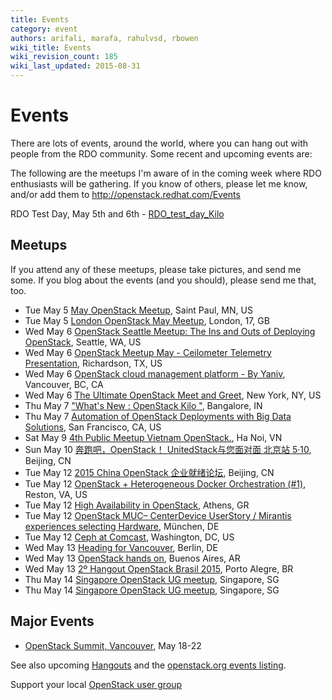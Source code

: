 ```yaml
---
title: Events
category: event
authors: arifali, marafa, rahulvsd, rbowen
wiki_title: Events
wiki_revision_count: 185
wiki_last_updated: 2015-08-31
---
```


# Events

There are lots of events, around the world, where you can hang out with people from the RDO community. Some recent and upcoming events are:

The following are the meetups I'm aware of in the coming week where RDO enthusiasts will be gathering. If you know of others, please let me know, and/or add them to <http://openstack.redhat.com/Events>

RDO Test Day, May 5th and 6th - [RDO_test_day_Kilo](RDO_test_day_Kilo)

## Meetups

If you attend any of these meetups, please take pictures, and send me some. If you blog about the events (and you should), please send me that, too.

*   Tue May 5 [May OpenStack Meetup](http://www.meetup.com/Minnesota-OpenStack-Meetup/events/221870529/), Saint Paul, MN, US
*   Tue May 5 [London OpenStack May Meetup](http://www.meetup.com/Openstack-London/events/221676467/), London, 17, GB
*   Wed May 6 [OpenStack Seattle Meetup: The Ins and Outs of Deploying OpenStack](http://www.meetup.com/OpenStack-Seattle/events/219315723/), Seattle, WA, US
*   Wed May 6 [OpenStack Meetup May - Ceilometer Telemetry Presentation](http://www.meetup.com/OpenStack-DFW/events/218264792/), Richardson, TX, US
*   Wed May 6 [OpenStack cloud management platform - By Yaniv](http://www.meetup.com/Network-Admin-and-Support-Group/events/221902596/), Vancouver, BC, CA
*   Wed May 6 [The Ultimate OpenStack Meet and Greet](http://www.meetup.com/OpenStack-for-Enterprises-NYC/events/221726757/), New York, NY, US
*   Thu May 7 ["What's New : OpenStack Kilo "](http://www.meetup.com/Cloud-Enabled-Meetup/events/222232056/), Bangalore, IN
*   Thu May 7 [Automation of OpenStack Deployments with Big Data Solutions](http://www.meetup.com/San-Francisco-Silicon-Valley-OpenStack-Meetup/events/221895045/), San Francisco, CA, US
*   Sat May 9 [4th Public Meetup Vietnam OpenStack.](http://www.meetup.com/VietStack/events/222157997/), Ha Noi, VN
*   Sun May 10 [奔跑吧，OpenStack！ UnitedStack与您面对面 北京站 5·10](http://www.meetup.com/China-OpenStack-User-Group/events/222125771/), Beijing, CN
*   Tue May 12 [2015 China OpenStack 企业就绪论坛](http://www.meetup.com/China-OpenStack-User-Group/events/221992827/), Beijing, CN
*   Tue May 12 [OpenStack + Heterogeneous Docker Orchestration (#1)](http://www.meetup.com/OpenStack-Nova/events/221839689/), Reston, VA, US
*   Tue May 12 [High Availability in OpenStack](http://www.meetup.com/Athens-OpenStack-User-Group/events/222128761/), Athens, GR
*   Tue May 12 [OpenStack MUC– CenterDevice UserStory / Mirantis experiences selecting Hardware](http://www.meetup.com/OpenStack-Munich/events/222030952/), München, DE
*   Tue May 12 [Ceph at Comcast](http://www.meetup.com/Ceph-DC/events/221843869/), Washington, DC, US
*   Wed May 13 [Heading for Vancouver](http://www.meetup.com/OpenStack-User-Group-Berlin/events/221817807/), Berlin, DE
*   Wed May 13 [OpenStack hands on](http://www.meetup.com/openstack-argentina/events/222305435/), Buenos Aires, AR
*   Wed May 13 [2º Hangout OpenStack Brasil 2015](http://www.meetup.com/Openstack-Brasil/events/222182172/), Porto Alegre, BR
*   Thu May 14 [Singapore OpenStack UG meetup](http://www.meetup.com/OpenStack-Singapore/events/221538390/), Singapore, SG
*   Thu May 14 [Singapore OpenStack UG meetup](http://www.meetup.com/Singapore-OpenStack-User-Group-Meetup/events/221519051/), Singapore, SG

## Major Events

*   [OpenStack Summit, Vancouver](http://openstack.org/summit), May 18-22

See also upcoming [Hangouts](Hangouts) and the [openstack.org events listing](http://www.openstack.org/community/events/).

Support your local [OpenStack user group](https://wiki.openstack.org/wiki/OpenStack_User_Groups)
